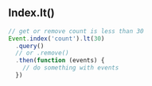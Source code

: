 ## Index.lt()

```javascript
// get or remove count is less than 30
Event.index('count').lt(30)
  .query()
  // or .remove()
  .then(function (events) {
    // do something with events
  })
```
